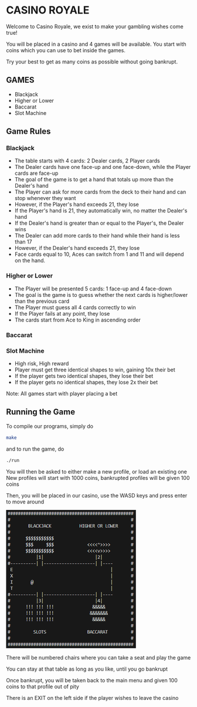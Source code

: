 # CASINO ROYALE
Welcome to Casino Royale, we exist to make your gambling wishes come true!

You will be placed in a casino and 4 games will be available. You start with coins which you can use to bet inside the games.  
  
Try your best to get as many coins as possible without going bankrupt.

## GAMES
- Blackjack
- Higher or Lower
- Baccarat
- Slot Machine

## Game Rules
### Blackjack
- The table starts with 4 cards: 2 Dealer cards, 2 Player cards
- The Dealer cards have one face-up and one face-down, while the Player cards are face-up
- The goal of the game is to get a hand that totals up more than the Dealer's hand
- The Player can ask for more cards from the deck to their hand and can stop whenever they want
- However, if the Player's hand exceeds 21, they lose
- If the Player's hand is 21, they automatically win, no matter the Dealer's hand
- If the Dealer's hand is greater than or equal to the Player's, the Dealer wins
- The Dealer can add more cards to their hand while their hand is less than 17
- However, if the Dealer's hand exceeds 21, they lose
- Face cards equal to 10, Aces can switch from 1 and 11 and will depend on the hand.

### Higher or Lower
- The Player will be presented 5 cards: 1 face-up and 4 face-down
- The goal is the game is to guess whether the next cards is higher/lower than the previous card
- The Player must guess all 4 cards correctly to win
- If the Player fails at any point, they lose
- The cards start from Ace to King in ascending order

### Baccarat


### Slot Machine
- High risk, High reward
- Player must get three identical shapes to win, gaining 10x their bet
- If the player gets two identical shapes, they lose their bet
- If the player gets no identical shapes, they lose 2x their bet

Note: All games start with player placing a bet

## Running the Game
To compile our programs, simply do
```bash
make
```
and to run the game, do
```bash
./run
```
You will then be asked to either make a new profile, or load an existing one
New profiles will start with 1000 coins, bankrupted profiles will be given 100 coins

Then, you will be placed in our casino, use the WASD keys and press enter to move around  

![Casino](Casino_Map.png)

There will be numbered chairs where you can take a seat and play the game  
  
You can stay at that table as long as you like, until you go bankrupt  
  
Once bankrupt, you will be taken back to the main menu and given 100 coins to that profile out of pity  
  
There is an EXIT on the left side if the player wishes to leave the casino


